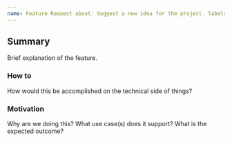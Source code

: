 ```yaml
---
name: Feature Request about: Suggest a new idea for the project. labels: enhancement
---
```


## Summary

Brief explanation of the feature.

### How to

How would this be accomplished on the technical side of things?

### Motivation

Why are we doing this? What use case(s) does it support? What is the expected outcome?
